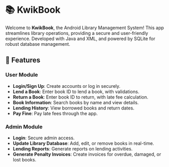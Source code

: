 # 📚 KwikBook

Welcome to **KwikBook**, the Android Library Management System! This app streamlines library operations, providing a secure and user-friendly experience. Developed with Java and XML, and powered by SQLite for robust database management.

## 🌟 Features

### User Module
- **Login/Sign Up**: Create accounts or log in securely.
- **Lend a Book**: Enter book ID to lend a book, with validations.
- **Return a Book**: Enter book ID to return, with late fee calculation.
- **Book Information**: Search books by name and view details.
- **Lending History**: View borrowed books and return dates.
- **Pay Fine**: Pay late fees through the app.

### Admin Module
- **Login**: Secure admin access.
- **Update Library Database**: Add, edit, or remove books in real-time.
- **Lending Reports**: Generate reports on lending activities.
- **Generate Penalty Invoices**: Create invoices for overdue, damaged, or lost books.
